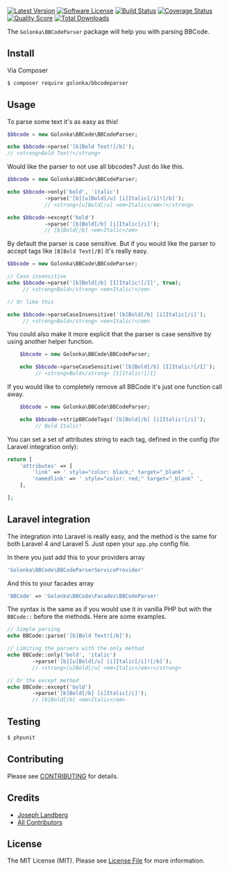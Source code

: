 [![Latest Version](https://img.shields.io/github/release/golonka/bbcodeparser.svg?style=flat-square)](https://github.com/golonka/bbcodeparser/releases)
[![Software License](https://img.shields.io/badge/license-MIT-brightgreen.svg?style=flat-square)](LICENSE.md)
[![Build Status](https://img.shields.io/travis/golonka/BBCodeParser/master.svg?style=flat-square)](https://travis-ci.org/golonka/BBCodeParser)
[![Coverage Status](https://img.shields.io/scrutinizer/coverage/g/golonka/bbcodeparser/master.svg?style=flat-square)](https://scrutinizer-ci.com/g/golonka/bbcodeparser/code-structure)
[![Quality Score](https://img.shields.io/scrutinizer/g/golonka/bbcodeparser/master.svg?style=flat-square)](https://scrutinizer-ci.com/g/golonka/bbcodeparser)
[![Total Downloads](https://img.shields.io/packagist/dt/golonka/bbcodeparser.svg?style=flat-square)](https://packagist.org/packages/golonka/bbcodeparser)

The ``Golonka\BBCodeParser`` package will help you with parsing BBCode.

## Install

Via Composer

``` bash
$ composer require golonka/bbcodeparser
```

## Usage
To parse some text it's as easy as this!
``` php
$bbcode = new Golonka\BBCode\BBCodeParser;

echo $bbcode->parse('[b]Bold Text![/b]');
// <strong>Bold Text!</strong>
```
Would like the parser to not use all bbcodes? Just do like this.
``` php
$bbcode = new Golonka\BBCode\BBCodeParser;

echo $bbcode->only('bold', 'italic')
            ->parse('[b][u]Bold[/u] [i]Italic[/i]![/b]');
            // <strong>[u]Bold[/u] <em>Italic</em>!</strong>

echo $bbcode->except('bold')
            ->parse('[b]Bold[/b] [i]Italic[/i]');
            // [b]Bold[/b] <em>Italic</em>
```

By default the parser is case sensitive. But if you would like the parser to accept tags like `` [B]Bold Text[/B] `` it's really easy.
``` php
$bbcode = new Golonka\BBCode\BBCodeParser;

// Case insensitive
echo $bbcode->parse('[b]Bold[/b] [I]Italic![/I]', true);
     // <strong>Bold</strong> <em>Italic!</em>

// Or like this

echo $bbcode->parseCaseInsensitive('[b]Bold[/b] [i]Italic[/i]');
     // <strong>Bold</strong> <em>Italic!</em>
```
You could also make it more explicit that the parser is case sensitive by using another helper function.
``` php
    $bbcode = new Golonka\BBCode\BBCodeParser;

    echo $bbcode->parseCaseSensitive('[b]Bold[/b] [I]Italic![/I]');
         // <strong>Bold</strong> [I]Italic![/I]
```

If you would like to completely remove all BBCode it's just one function call away.
``` php
    $bbcode = new Golonka\BBCode\BBCodeParser;

    echo $bbcode->stripBBCodeTags('[b]Bold[/b] [i]Italic![/i]');
         // Bold Italic!
```

You can set a set of attributes string to each tag, defined in the config (for Laravel integration only):
``` php
return [
    'attributes' => [
        'link' => ' style="color: black;" target="_blank" ',
        'namedlink' => ' style="color: red;" target="_blank" ',
    ],

];
```

## Laravel integration
The integration into Laravel is really easy, and the method is the same for both Laravel 4 and Laravel 5.
Just open your ``app.php`` config file.

In there you just add this to your providers array
``` php
'Golonka\BBCode\BBCodeParserServiceProvider'
```

And this to your facades array
``` php
'BBCode' => 'Golonka\BBCode\Facades\BBCodeParser'
```

The syntax is the same as if you would use it in vanilla PHP but with the ``BBCode::`` before the methods.
Here are some examples.
``` php
// Simple parsing
echo BBCode::parse('[b]Bold Text![/b]');

// Limiting the parsers with the only method
echo BBCode::only('bold', 'italic')
        ->parse('[b][u]Bold[/u] [i]Italic[/i]![/b]');
        // <strong>[u]Bold[/u] <em>Italic</em>!</strong>

// Or the except method
echo BBCode::except('bold')
        ->parse('[b]Bold[/b] [i]Italic[/i]');
        // [b]Bold[/b] <em>Italic</em>
```

## Testing

``` bash
$ phpunit
```

## Contributing

Please see [CONTRIBUTING](CONTRIBUTING.md) for details.

## Credits

- [Joseph Landberg](https://github.com/golonka)
- [All Contributors](../../contributors)

## License

The MIT License (MIT). Please see [License File](LICENSE.md) for more information.
